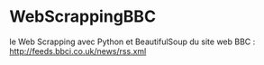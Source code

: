 # WebScrappingBBC
le Web Scrapping avec Python et BeautifulSoup du site web BBC : http://feeds.bbci.co.uk/news/rss.xml
